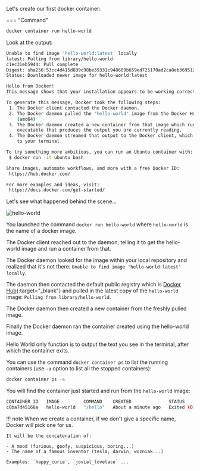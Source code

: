 Let's create our first docker container:

=== "Command"
  ```bash
  docker container run hello-world
  ```
Look at the output:

```bash
Unable to find image 'hello-world:latest' locally
latest: Pulling from library/hello-world
c1ec31eb5944: Pull complete
Digest: sha256:53cc4d415d839c98be39331c948609b659ed725170ad2ca8eb36951288f81b75
Status: Downloaded newer image for hello-world:latest

Hello from Docker!
This message shows that your installation appears to be working correctly.

To generate this message, Docker took the following steps:
 1. The Docker client contacted the Docker daemon.
 2. The Docker daemon pulled the "hello-world" image from the Docker Hub.
    (amd64)
 3. The Docker daemon created a new container from that image which runs the
    executable that produces the output you are currently reading.
 4. The Docker daemon streamed that output to the Docker client, which sent it
    to your terminal.

To try something more ambitious, you can run an Ubuntu container with:
 $ docker run -it ubuntu bash

Share images, automate workflows, and more with a free Docker ID:
 https://hub.docker.com/

For more examples and ideas, visit:
 https://docs.docker.com/get-started/
```

Let's see what happened behind the scene...

![hello-world](images/hello-world.png)

You launched the command `docker run hello-world` where `hello-world` is the name of a docker image.

The Docker client reached out to the daemon, telling it to get the hello-world image and run a container from that.

The Docker daemon looked for the image within your local repository and realized that it's not there: `Unable to find image 'hello-world:latest' locally`.

The daemon then contacted the default public registry which is [Docker Hub](https://hub.docker.com/){:target="_blank"} and pulled in the latest copy of the `hello-world` image: `Pulling from library/hello-world`.

The Docker daemon then created a new container from the freshly pulled image.

Finally the Docker daemon ran the container created using the hello-world image.

Hello World only function is to output the text you see in the terminal, after which the container exits.


You can use the command `docker container ps` to list the running containers (use `-a` option to list all the stopped containers):
```bash
docker container ps -a
```

You will find the container just started and run from the `hello-world` image:
```bash
CONTAINER ID   IMAGE         COMMAND    CREATED              STATUS                          PORTS     NAMES
c0ba7d45168a   hello-world   "/hello"   About a minute ago   Exited (0) About a minute ago             thirsty_poitras
```

!!! note 
    When we create a container, if we don't give a specific name, Docker will pick one for us.
    
    It will be the concatenation of:

    - A mood (furious, goofy, suspicious, boring...)
    - The name of a famous inventor (tesla, darwin, wozniak...)

    Examples: `happy_curie`, `jovial_lovelace` ...

